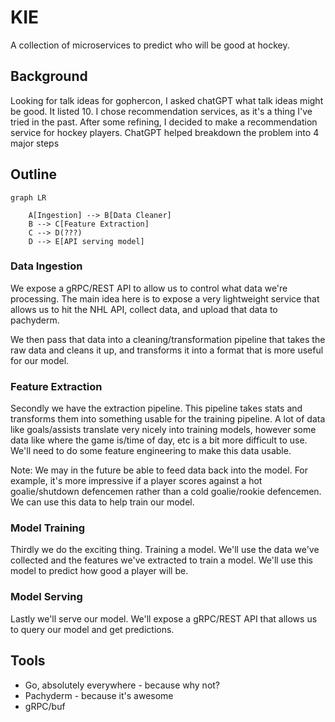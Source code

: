 # KIE

A collection of microservices to predict who will be good at hockey.

## Background

Looking for talk ideas for gophercon, I asked chatGPT what talk ideas might be good.
It listed 10.
I chose recommendation services, as it's a thing I've tried in the past.
After some refining, I decided to make a recommendation service for hockey players.
ChatGPT helped breakdown the problem into 4 major steps

## Outline

```mermaid
graph LR

    A[Ingestion] --> B[Data Cleaner]
    B --> C[Feature Extraction]
    C --> D(???)
    D --> E[API serving model]
```

### Data Ingestion

We expose a gRPC/REST API to allow us to control what data we're processing.
The main idea here is to expose a very lightweight service that allows us to hit the NHL API, collect data, and upload that data to pachyderm.

We then pass that data into a cleaning/transformation pipeline that takes the raw data and cleans it up, and transforms it into a format that is more useful for our model.

### Feature Extraction

Secondly we have the extraction pipeline. This pipeline takes stats and transforms them into something usable for the training pipeline. A lot of data like goals/assists translate very nicely into training models, however some data like where the game is/time of day, etc is a bit more difficult to use. We'll need to do some feature engineering to make this data usable.

Note: We may in the future be able to feed data back into the model. For example, it's more impressive if a player scores against a hot goalie/shutdown defencemen rather than a cold goalie/rookie defencemen. We can use this data to help train our model.

### Model Training

Thirdly we do the exciting thing. Training a model. We'll use the data we've collected and the features we've extracted to train a model. We'll use this model to predict how good a player will be.

### Model Serving

Lastly we'll serve our model. We'll expose a gRPC/REST API that allows us to query our model and get predictions.

## Tools

- Go, absolutely everywhere - because why not?
- Pachyderm - because it's awesome
- gRPC/buf
